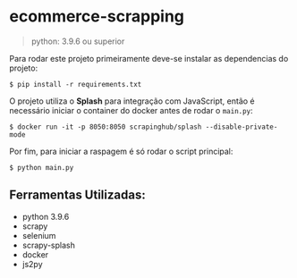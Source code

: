 # ecommerce-scrapping
> python: 3.9.6 ou superior

Para rodar este projeto primeiramente deve-se instalar as dependencias do projeto:
```
$ pip install -r requirements.txt
```
O projeto utiliza o **Splash** para integração com JavaScript, então é necessário iniciar o container do docker antes de rodar o `main.py`:
``` 
$ docker run -it -p 8050:8050 scrapinghub/splash --disable-private-mode
```
Por fim, para iniciar a raspagem é só rodar o script principal:

```
$ python main.py
```

## Ferramentas Utilizadas:
- python 3.9.6
- scrapy
- selenium
- scrapy-splash
- docker
- js2py
